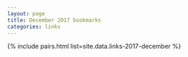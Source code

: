 ```yaml
---
layout: page   
title: December 2017 bookmarks
categories: links
---
```


{% include pairs.html list=site.data.links-2017-december %}
